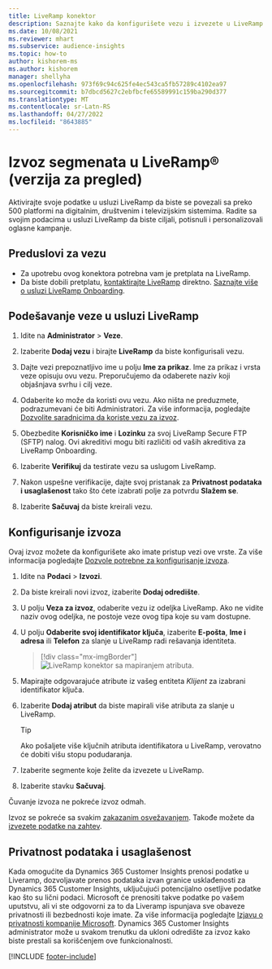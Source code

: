 ```yaml
---
title: LiveRamp konektor
description: Saznajte kako da konfigurišete vezu i izvezete u LiveRamp.
ms.date: 10/08/2021
ms.reviewer: mhart
ms.subservice: audience-insights
ms.topic: how-to
author: kishorem-ms
ms.author: kishorem
manager: shellyha
ms.openlocfilehash: 973f69c94c625fe4ec543ca5fb57289c4102ea97
ms.sourcegitcommit: b7dbcd5627c2ebfbcfe65589991c159ba290d377
ms.translationtype: MT
ms.contentlocale: sr-Latn-RS
ms.lasthandoff: 04/27/2022
ms.locfileid: "8643885"
---
```

# <a name="export-segments-to-liverampreg-preview"></a>Izvoz segmenata u LiveRamp&reg; (verzija za pregled)

Aktivirajte svoje podatke u usluzi LiveRamp da biste se povezali sa preko 500 platformi na digitalnim, društvenim i televizijskim sistemima. Radite sa svojim podacima u usluzi LiveRamp da biste ciljali, potisnuli i personalizovali oglasne kampanje.

## <a name="prerequisites-for-a-connection"></a>Preduslovi za vezu

- Za upotrebu ovog konektora potrebna vam je pretplata na LiveRamp.
- Da biste dobili pretplatu, [kontaktirajte LiveRamp](https://liveramp.com/contact/) direktno. [Saznajte više o usluzi LiveRamp Onboarding](https://liveramp.com/our-platform/data-onboarding/).

## <a name="set-up-connection-to-liveramp"></a>Podešavanje veze u usluzi LiveRamp

1. Idite na **Administrator** > **Veze**.

1. Izaberite **Dodaj vezu** i birajte **LiveRamp** da biste konfigurisali vezu.

1. Dajte vezi prepoznatljivo ime u polju **Ime za prikaz**. Ime za prikaz i vrsta veze opisuju ovu vezu. Preporučujemo da odaberete naziv koji objašnjava svrhu i cilj veze.

1. Odaberite ko može da koristi ovu vezu. Ako ništa ne preduzmete, podrazumevani će biti Administratori. Za više informacija, pogledajte [Dozvolite saradnicima da koriste vezu za izvoz](connections.md#allow-contributors-to-use-a-connection-for-exports).

1. Obezbedite **Korisničko ime** i **Lozinku** za svoj LiveRamp Secure FTP (SFTP) nalog.
Ovi akreditivi mogu biti različiti od vaših akreditiva za LiveRamp Onboarding.

1. Izaberite **Verifikuj** da testirate vezu sa uslugom LiveRamp.

1. Nakon uspešne verifikacije, dajte svoj pristanak za **Privatnost podataka i usaglašenost** tako što ćete izabrati polje za potvrdu **Slažem se**.

1. Izaberite **Sačuvaj** da biste kreirali vezu.

## <a name="configure-an-export"></a>Konfigurisanje izvoza

Ovaj izvoz možete da konfigurišete ako imate pristup vezi ove vrste. Za više informacija pogledajte [Dozvole potrebne za konfigurisanje izvoza](export-destinations.md#set-up-a-new-export).

1. Idite na **Podaci** > **Izvozi**.

1. Da biste kreirali novi izvoz, izaberite **Dodaj odredište**.

1. U polju **Veza za izvoz**, odaberite vezu iz odeljka LiveRamp. Ako ne vidite naziv ovog odeljka, ne postoje veze ovog tipa koje su vam dostupne.

1. U polju **Odaberite svoj identifikator ključa**, izaberite **E-pošta**, **Ime i adresa** ili **Telefon** za slanje u LiveRamp radi rešavanja identiteta.
   > [!div class="mx-imgBorder"]
   > ![LiveRamp konektor sa mapiranjem atributa.](media/export-liveramp-segments.png "LiveRamp konektor sa mapiranjem atributa")

1. Mapirajte odgovarajuće atribute iz vašeg entiteta *Klijent* za izabrani identifikator ključa.

1. Izaberite **Dodaj atribut** da biste mapirali više atributa za slanje u LiveRamp.

   > [!TIP]
   > Ako pošaljete više ključnih atributa identifikatora u LiveRamp, verovatno će dobiti višu stopu podudaranja.

1. Izaberite segmente koje želite da izvezete u LiveRamp.

1. Izaberite stavku **Sačuvaj**.

Čuvanje izvoza ne pokreće izvoz odmah.

Izvoz se pokreće sa svakim [zakazanim osvežavanjem](system.md#schedule-tab). Takođe možete da [izvezete podatke na zahtev](export-destinations.md#run-exports-on-demand). 


## <a name="data-privacy-and-compliance"></a>Privatnost podataka i usaglašenost

Kada omogućite da Dynamics 365 Customer Insights prenosi podatke u Liveramp, dozvoljavate prenos podataka izvan granice usklađenosti za Dynamics 365 Customer Insights, uključujući potencijalno osetljive podatke kao što su lični podaci. Microsoft će prenositi takve podatke po vašem uputstvu, ali vi ste odgovorni za to da Liveramp ispunjava sve obaveze privatnosti ili bezbednosti koje imate. Za više informacija pogledajte [Izjavu o privatnosti kompanije Microsoft](https://go.microsoft.com/fwlink/?linkid=396732).
Dynamics 365 Customer Insights administrator može u svakom trenutku da ukloni odredište za izvoz kako biste prestali sa korišćenjem ove funkcionalnosti.

[!INCLUDE [footer-include](includes/footer-banner.md)]
